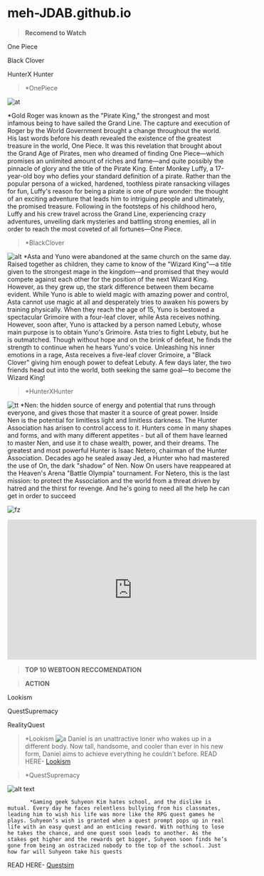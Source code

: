 # meh-JDAB.github.io                                                              

>**Recomend to Watch**                              

 One Piece
 
 Black Clover
 
 HunterX Hunter
 
 

>*OnePiece
>
![at](https://www.justwatch.com/images/backdrop/249137539/s640/season-8)

*Gold Roger was known as the "Pirate King," the strongest and most infamous being to have sailed the Grand Line. The capture and execution of Roger by the World Government brought a change throughout the world. His last words before his death revealed the existence of the greatest treasure in the world, One Piece. It was this revelation that brought about the Grand Age of Pirates, men who dreamed of finding One Piece—which promises an unlimited amount of riches and fame—and quite possibly the pinnacle of glory and the title of the Pirate King. Enter Monkey Luffy, a 17-year-old boy who defies your standard definition of a pirate. Rather than the popular persona of a wicked, hardened, toothless pirate ransacking villages for fun, Luffy's reason for being a pirate is one of pure wonder: the thought of an exciting adventure that leads him to intriguing people and ultimately, the promised treasure. Following in the footsteps of his childhood hero, Luffy and his crew travel across the Grand Line, experiencing crazy adventures, unveiling dark mysteries and battling strong enemies, all in order to reach the most coveted of all fortunes—One Piece.

>*BlackClover

![alt](https://cdn.myanimelist.net/images/about_me/ranking_items/11421738-91532965-1ee3-46ef-af3e-a67c5bc14186.jpg?t=1665076207)
*Asta and Yuno were abandoned at the same church on the same day. Raised together as children, they came to know of the "Wizard King"—a title given to the strongest mage in the kingdom—and promised that they would compete against each other for the position of the next Wizard King. However, as they grew up, the stark difference between them became evident. While Yuno is able to wield magic with amazing power and control, Asta cannot use magic at all and desperately tries to awaken his powers by training physically. When they reach the age of 15, Yuno is bestowed a spectacular Grimoire with a four-leaf clover, while Asta receives nothing. However, soon after, Yuno is attacked by a person named Lebuty, whose main purpose is to obtain Yuno's Grimoire. Asta tries to fight Lebuty, but he is outmatched. Though without hope and on the brink of defeat, he finds the strength to continue when he hears Yuno's voice. Unleashing his inner emotions in a rage, Asta receives a five-leaf clover Grimoire, a "Black Clover" giving him enough power to defeat Lebuty. A few days later, the two friends head out into the world, both seeking the same goal—to become the Wizard King!

>*HunterXHunter

![tt](https://culturedvultures.com/wp-content/uploads/2022/08/Hunter-X-Hunter.jpg)
*Nen: the hidden source of energy and potential that runs through everyone, and gives those that master it a source of great power. Inside Nen is the potential for limitless light and limitless darkness. The Hunter Association has arisen to control access to it. Hunters come in many shapes and forms, and with many different appetites - but all of them have learned to master Nen, and use it to chase wealth, power, and their dreams. The greatest and most powerful Hunter is Isaac Netero, chairman of the Hunter Association. Decades ago he sealed away Jed, a Hunter who had mastered the use of On, the dark "shadow" of Nen. Now On users have reappeared at the Heaven's Arena "Battle Olympia" tournament. For Netero, this is the last mission: to protect the Association and the world from a threat driven by hatred and the thirst for revenge. And he's going to need all the help he can get in order to succeed

![fz](https://gamerbraves.sgp1.cdn.digitaloceanspaces.com/2021/12/FeaturedImageMaidRimuru.jpg)
<iframe width="560" height="315" src="https://www.youtube.com/embed/RDS_5RR93PY" title="YouTube video player" frameborder="0" allow="accelerometer; autoplay; clipboard-write; encrypted-media; gyroscope; picture-in-picture" allowfullscreen></iframe>





>**TOP 10 WEBTOON RECCOMENDATION**


>**ACTION**

Lookism

QuestSupremacy

RealityQuest

>*Lookism
	![a](https://static1.dualshockersimages.com/wordpress/wp-content/uploads/2022/09/Lookism-anime-adaptation.png)
 Daniel is an unattractive loner who wakes up in a different body. Now tall, handsome, and cooler than ever in his new form, Daniel aims to achieve everything he couldn't before.
 READ HERE-		[Lookism](https://www.webtoons.com/en/drama/lookism/list?title_no=1049&page=1)

>*QuestSupremacy

![alt text](https://external-preview.redd.it/mjnh1KYyZP9K1Q-DQHgU5jUj8fapZ27_V4SuweVv0mc.jpg?width=640&crop=smart&auto=webp&s=f8e4bf878c13e18b7627c077aaca7bb0eebac46d)
 
           *Gaming geek Suhyeon Kim hates school, and the dislike is mutual. Every day he faces relentless bullying from his classmates, leading him to wish his life was more like the RPG quest games he plays. Suhyeon’s wish is granted when a quest prompt pops up in real life with an easy quest and an enticing reward. With nothing to lose he takes the chance, and one quest soon leads to another. As the stakes get higher and the rewards get bigger, Suhyeon soon finds he’s gone from being an ostracized nobody to the top of the school. Just how far will Suhyeon take his quests
 READ HERE- [Questsim](https://www.example.comhttps://www.webtoons.com/en/fantasy/questism/list?title_no=3767&page=1)
